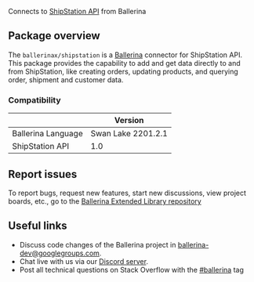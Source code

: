Connects to [ShipStation API](https://www.shipstation.com/docs/api/) from Ballerina

## Package overview
The `ballerinax/shipstation` is a [Ballerina](https://ballerina.io/) connector for ShipStation API.
This package provides the capability to add and get data directly to and from ShipStation, like creating orders, updating products, and querying order, shipment and customer data.

### Compatibility
|                      | Version             |
|----------------------|---------------------|
| Ballerina Language   | Swan Lake 2201.2.1  | 
| ShipStation API      | 1.0                 |

## Report issues
To report bugs, request new features, start new discussions, view project boards, etc., go to the [Ballerina Extended Library repository](https://github.com/ballerina-platform/ballerina-extended-library)

## Useful links
- Discuss code changes of the Ballerina project in [ballerina-dev@googlegroups.com](mailto:ballerina-dev@googlegroups.com).
- Chat live with us via our [Discord server](https://discord.gg/ballerinalang).
- Post all technical questions on Stack Overflow with the [#ballerina](https://stackoverflow.com/questions/tagged/ballerina) tag
